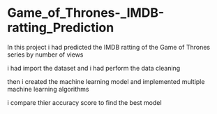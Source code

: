# Game_of_Thrones-_IMDB-ratting_Prediction

In this project i had predicted the IMDB ratting of the Game of Thrones series by number of views

i had import the dataset and i had perform the data cleaning

then i created the machine learning model and implemented multiple machine learning algorithms

i compare thier accuracy score to find the best model
